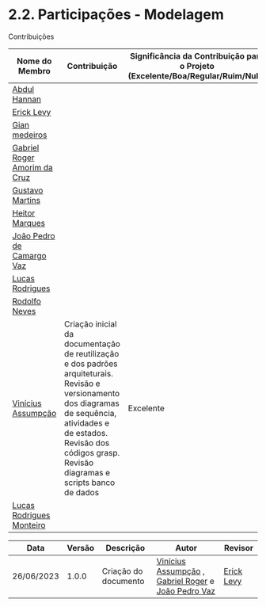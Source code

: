 # 2.2. Participações - Modelagem

Contribuições 

|Nome do Membro | Contribuição | Significância da Contribuição para o Projeto (Excelente/Boa/Regular/Ruim/Nula) |
| -- | -- | -- |
| [Abdul Hannan](https://github.com/hannanhunny01) |   |  |
| [Erick Levy](https://github.com/Ericklevy) |  |  |
| [Gian medeiros](https://github.com/GianMedeiros) |  | |
| [Gabriel Roger Amorim da Cruz](https://github.com/GabrielRoger07) |  |  |
| [Gustavo Martins](https://github.com/gustavomartins-github) | | |
| [Heitor Marques](https://github.com/heitormsb) |  | |
| [João Pedro de Camargo Vaz](https://github.com/JoaoPedro0803) |   |  |
| [Lucas Rodrigues](https://github.com/nickby2) |  |   |
| [Rodolfo Neves](https://github.com/roddas) |  |   |
| [Vinícius Assumpção](https://github.com/viniman27) |  Criação inicial da documentação de reutilização e dos padrões arquiteturais. Revisão e versionamento dos diagramas de sequência, atividades e de estados. Revisão dos códigos grasp. Revisão diagramas e scripts banco de dados  | Excelente |
| [Lucas Rodrigues Monteiro](https://github.com/nickby2) |    |  |

Data | Versão |Descrição |Autor | Revisor
-----|--------|----------|------|--------
| 26/06/2023 | 1.0.0 | Criação do documento | [Vinícius Assumpção](https://github.com/viniman27) , [Gabriel Roger](https://github.com/GabrielRoger07) e [João Pedro Vaz](https://github.com/JoaoPedro0803) | [Erick Levy](https://github.com/Ericklevy) |
